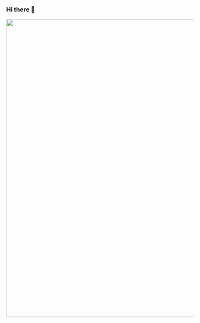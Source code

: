 ### Hi there 👋


<img src="https://wallpaperaccess.com/full/4148901.jpg" width = "800" height = "800"></img>
